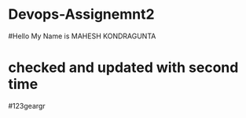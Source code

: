 # Devops-Assignemnt2

#Hello My Name is MAHESH KONDRAGUNTA
# checked and updated with second time
#123geargr
